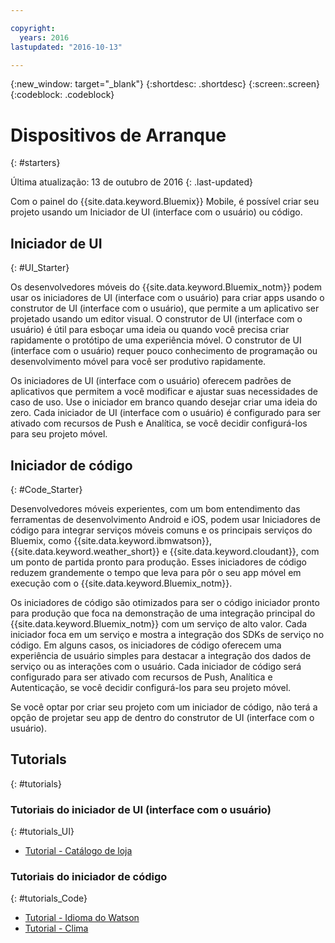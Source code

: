 ```yaml
---

copyright:
  years: 2016
lastupdated: "2016-10-13"

---
```

{:new_window: target="_blank"}
{:shortdesc: .shortdesc}
{:screen:.screen}
{:codeblock: .codeblock}

# Dispositivos de Arranque
{: #starters}

Última atualização: 13 de outubro de 2016
{: .last-updated}

Com o painel do {{site.data.keyword.Bluemix}} Mobile, é possível criar seu
projeto usando um Iniciador de UI (interface com o usuário) ou código.

## Iniciador de UI
{: #UI_Starter}


Os desenvolvedores móveis do {{site.data.keyword.Bluemix_notm}} podem usar
os iniciadores de UI (interface com o usuário) para criar apps usando o construtor de UI (interface com o usuário), que permite a um
aplicativo ser projetado usando um editor visual. <!--The UI Builder assists you when you have an idea to prototype quickly.--> O
construtor de UI (interface com o usuário) é útil para esboçar uma ideia ou quando você precisa criar rapidamente
o protótipo de uma experiência móvel. O construtor de UI (interface com o usuário) requer pouco conhecimento de
programação ou desenvolvimento móvel para você ser produtivo rapidamente.  <!-- The UI Starters give you patterns of applications that enable you to modify and adjust to your use case needs. If you want to start from scratch and build an idea up from nothing use the Empty starter. Each UI starter is configured to be enabled with Push and Analytics capabilities if you decide to configure this for you Mobile Project.*App views can be bound to data with little programming knowledge, which enables apps to be started and native source code to be generated quickly.* -->

Os iniciadores de UI (interface com o usuário) oferecem padrões de aplicativos que permitem a você modificar
e ajustar suas necessidades de caso de uso. Use o iniciador em branco quando desejar
criar uma ideia do zero. Cada iniciador de UI (interface com o usuário) é configurado para ser ativado com recursos
de Push e Analítica, se você decidir configurá-los para seu projeto móvel.

<!-- If you choose to create your project with a UI Starter, you have the option to design your app from within the UI Builder.-->


## Iniciador de código
{: #Code_Starter}

Desenvolvedores móveis experientes, com um bom entendimento das ferramentas de
desenvolvimento Android e iOS, podem usar Iniciadores de código para integrar serviços
móveis comuns e os principais serviços do Bluemix, como
{{site.data.keyword.ibmwatson}}, {{site.data.keyword.weather_short}} e
{{site.data.keyword.cloudant}}, com um ponto de partida pronto para produção. Esses
iniciadores de código reduzem grandemente o tempo que leva para pôr o seu app móvel em
execução com o {{site.data.keyword.Bluemix_notm}}.

Os iniciadores de código são otimizados para ser o código iniciador pronto para
produção que foca na demonstração de uma integração principal do
{{site.data.keyword.Bluemix_notm}} com um serviço de alto valor. Cada iniciador
foca em um serviço e mostra a integração dos SDKs de serviço no código. Em alguns casos,
os iniciadores de código oferecem uma experiência de usuário simples para destacar a
integração dos dados de serviço ou as interações com o usuário. Cada iniciador de código
será configurado para ser ativado com recursos de Push, Analítica e Autenticação, se você
decidir configurá-los para seu projeto móvel.

Se você optar por criar seu projeto com um iniciador de código, não terá a opção de
projetar seu app de dentro do construtor de UI (interface com o usuário).


## Tutorials
{: #tutorials}

### Tutoriais do iniciador de UI (interface com o usuário)
{: #tutorials_UI}

* [Tutorial - Catálogo de loja](tutorial_store_catalog.html)

### Tutoriais do iniciador de código
{: #tutorials_Code}

* [Tutorial - Idioma do Watson](tutorial_watson_language.html)
* [Tutorial - Clima](tutorial_weather.html)
